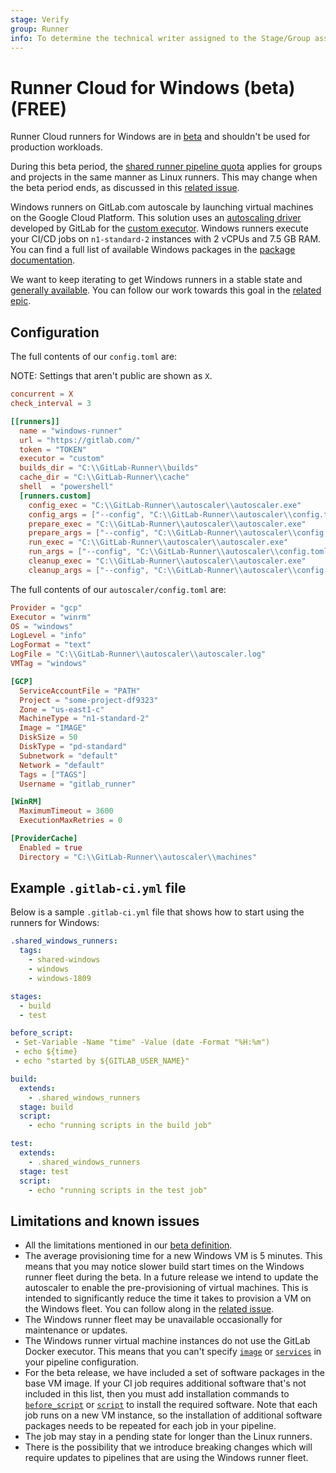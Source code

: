 ```yaml
---
stage: Verify
group: Runner
info: To determine the technical writer assigned to the Stage/Group associated with this page, see https://about.gitlab.com/handbook/engineering/ux/technical-writing/#assignments
---
```


# Runner Cloud for Windows (beta) **(FREE)**

Runner Cloud runners for Windows are in [beta](https://about.gitlab.com/handbook/product/gitlab-the-product/#beta)
and shouldn't be used for production workloads.

During this beta period, the [shared runner pipeline quota](../../../user/admin_area/settings/continuous_integration.md#shared-runners-pipeline-minutes-quota)
applies for groups and projects in the same manner as Linux runners. This may
change when the beta period ends, as discussed in this [related issue](https://gitlab.com/gitlab-org/gitlab/-/issues/30834).

Windows runners on GitLab.com autoscale by launching virtual machines on
the Google Cloud Platform. This solution uses an
[autoscaling driver](https://gitlab.com/gitlab-org/ci-cd/custom-executor-drivers/autoscaler/tree/master/docs/readme.md)
developed by GitLab for the [custom executor](https://docs.gitlab.com/runner/executors/custom.html).
Windows runners execute your CI/CD jobs on `n1-standard-2` instances with
2 vCPUs and 7.5 GB RAM. You can find a full list of available Windows packages in
the [package documentation](https://gitlab.com/gitlab-org/ci-cd/shared-runners/images/gcp/windows-containers/blob/main/cookbooks/preinstalled-software/README.md).

We want to keep iterating to get Windows runners in a stable state and
[generally available](https://about.gitlab.com/handbook/product/gitlab-the-product/#generally-available-ga).
You can follow our work towards this goal in the
[related epic](https://gitlab.com/groups/gitlab-org/-/epics/2162).

## Configuration

The full contents of our `config.toml` are:

NOTE:
Settings that aren't public are shown as `X`.

```toml
concurrent = X
check_interval = 3

[[runners]]
  name = "windows-runner"
  url = "https://gitlab.com/"
  token = "TOKEN"
  executor = "custom"
  builds_dir = "C:\\GitLab-Runner\\builds"
  cache_dir = "C:\\GitLab-Runner\\cache"
  shell  = "powershell"
  [runners.custom]
    config_exec = "C:\\GitLab-Runner\\autoscaler\\autoscaler.exe"
    config_args = ["--config", "C:\\GitLab-Runner\\autoscaler\\config.toml", "custom", "config"]
    prepare_exec = "C:\\GitLab-Runner\\autoscaler\\autoscaler.exe"
    prepare_args = ["--config", "C:\\GitLab-Runner\\autoscaler\\config.toml", "custom", "prepare"]
    run_exec = "C:\\GitLab-Runner\\autoscaler\\autoscaler.exe"
    run_args = ["--config", "C:\\GitLab-Runner\\autoscaler\\config.toml", "custom", "run"]
    cleanup_exec = "C:\\GitLab-Runner\\autoscaler\\autoscaler.exe"
    cleanup_args = ["--config", "C:\\GitLab-Runner\\autoscaler\\config.toml", "custom", "cleanup"]
```

The full contents of our `autoscaler/config.toml` are:

```toml
Provider = "gcp"
Executor = "winrm"
OS = "windows"
LogLevel = "info"
LogFormat = "text"
LogFile = "C:\\GitLab-Runner\\autoscaler\\autoscaler.log"
VMTag = "windows"

[GCP]
  ServiceAccountFile = "PATH"
  Project = "some-project-df9323"
  Zone = "us-east1-c"
  MachineType = "n1-standard-2"
  Image = "IMAGE"
  DiskSize = 50
  DiskType = "pd-standard"
  Subnetwork = "default"
  Network = "default"
  Tags = ["TAGS"]
  Username = "gitlab_runner"

[WinRM]
  MaximumTimeout = 3600
  ExecutionMaxRetries = 0

[ProviderCache]
  Enabled = true
  Directory = "C:\\GitLab-Runner\\autoscaler\\machines"
```

## Example `.gitlab-ci.yml` file

Below is a sample `.gitlab-ci.yml` file that shows how to start using the runners for Windows:

```yaml
.shared_windows_runners:
  tags:
    - shared-windows
    - windows
    - windows-1809

stages:
  - build
  - test

before_script:
 - Set-Variable -Name "time" -Value (date -Format "%H:%m")
 - echo ${time}
 - echo "started by ${GITLAB_USER_NAME}"

build:
  extends:
    - .shared_windows_runners
  stage: build
  script:
    - echo "running scripts in the build job"

test:
  extends:
    - .shared_windows_runners
  stage: test
  script:
    - echo "running scripts in the test job"
```

## Limitations and known issues

- All the limitations mentioned in our [beta
  definition](https://about.gitlab.com/handbook/product/#beta).
- The average provisioning time for a new Windows VM is 5 minutes.
  This means that you may notice slower build start times
  on the Windows runner fleet during the beta. In a future
  release we intend to update the autoscaler to enable
  the pre-provisioning of virtual machines. This is intended to significantly reduce
  the time it takes to provision a VM on the Windows fleet. You can
  follow along in the [related issue](https://gitlab.com/gitlab-org/ci-cd/custom-executor-drivers/autoscaler/-/issues/32).
- The Windows runner fleet may be unavailable occasionally
  for maintenance or updates.
- The Windows runner virtual machine instances do not use the
  GitLab Docker executor. This means that you can't specify
  [`image`](../../../ci/yaml/index.md#image) or [`services`](../../../ci/yaml/index.md#services) in
  your pipeline configuration.
- For the beta release, we have included a set of software packages in
  the base VM image. If your CI job requires additional software that's
  not included in this list, then you must add installation
  commands to [`before_script`](../../../ci/yaml/index.md#before_script) or [`script`](../../../ci/yaml/index.md#script) to install the required
  software. Note that each job runs on a new VM instance, so the
  installation of additional software packages needs to be repeated for
  each job in your pipeline.
- The job may stay in a pending state for longer than the
  Linux runners.
- There is the possibility that we introduce breaking changes which will
  require updates to pipelines that are using the Windows runner
  fleet.
